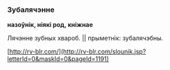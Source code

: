 ### Зубалячэнне
**назоўнік, ніякі род, кніжнае**

Лячэнне зубных хвароб. || прыметнік: зубалячэбны.

<a rel="author">[http://rv-blr.com/](http://rv-blr.com/slounik.jsp?letterId=0&maskId=0&pageId=1191)</a>
